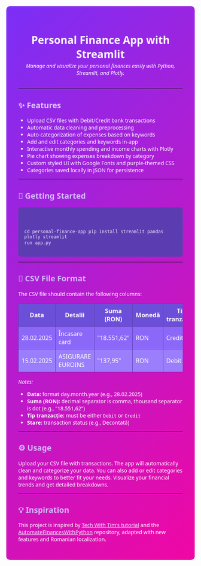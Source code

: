 <div style="background: linear-gradient(135deg, #7b2ff7, #f107a3); padding: 2rem; border-radius: 10px; color: white; font-family: 'Segoe UI', Tahoma, Geneva, Verdana, sans-serif;">

<h1 style="text-align:center; font-weight: 700; margin-bottom: 0.2rem;">Personal Finance App with Streamlit</h1>

<p style="text-align:center; font-style: italic; margin-top: 0; margin-bottom: 2rem;">
  Manage and visualize your personal finances easily with Python, Streamlit, and Plotly.
</p>

---

<h2 style="color: #e0c3fc;">✨ Features</h2>
<ul>
  <li>Upload CSV files with Debit/Credit bank transactions</li>
  <li>Automatic data cleaning and preprocessing</li>
  <li>Auto-categorization of expenses based on keywords</li>
  <li>Add and edit categories and keywords in-app</li>
  <li>Interactive monthly spending and income charts with Plotly</li>
  <li>Pie chart showing expenses breakdown by category</li>
  <li>Custom styled UI with Google Fonts and purple-themed CSS</li>
  <li>Categories saved locally in JSON for persistence</li>
</ul>

---

<h2 style="color: #d4b9fc;">🚀 Getting Started</h2>
<pre style="background: #5c3db1; padding: 1rem; border-radius: 8px; overflow-x: auto;">
<code style="color: #f0e9ff;">

cd personal-finance-app
pip install streamlit pandas plotly
streamlit run app.py
</code>
</pre>

---

<h2 style="color: #d4b9fc;">📂 CSV File Format</h2>
<p>The CSV file should contain the following columns:</p>

<table style="width:100%; border-collapse: collapse; margin-bottom: 1rem;">
  <thead>
    <tr style="background-color: #6c4fd8; color: white;">
      <th style="padding: 8px; border: 1px solid #5c3db1;">Data</th>
      <th style="padding: 8px; border: 1px solid #5c3db1;">Detalii</th>
      <th style="padding: 8px; border: 1px solid #5c3db1;">Suma (RON)</th>
      <th style="padding: 8px; border: 1px solid #5c3db1;">Monedă</th>
      <th style="padding: 8px; border: 1px solid #5c3db1;">Tip tranzacție</th>
      <th style="padding: 8px; border: 1px solid #5c3db1;">Stare</th>
    </tr>
  </thead>
  <tbody>
    <tr style="background-color: #8c68f9; color: white;">
      <td style="padding: 8px; border: 1px solid #5c3db1;">28.02.2025</td>
      <td style="padding: 8px; border: 1px solid #5c3db1;">Încasare card</td>
      <td style="padding: 8px; border: 1px solid #5c3db1;">"18.551,62"</td>
      <td style="padding: 8px; border: 1px solid #5c3db1;">RON</td>
      <td style="padding: 8px; border: 1px solid #5c3db1;">Credit</td>
      <td style="padding: 8px; border: 1px solid #5c3db1;">Decontată</td>
    </tr>
    <tr style="background-color: #9a7efc; color: white;">
      <td style="padding: 8px; border: 1px solid #5c3db1;">15.02.2025</td>
      <td style="padding: 8px; border: 1px solid #5c3db1;">ASIGURARE EUROINS</td>
      <td style="padding: 8px; border: 1px solid #5c3db1;">"137,95"</td>
      <td style="padding: 8px; border: 1px solid #5c3db1;">RON</td>
      <td style="padding: 8px; border: 1px solid #5c3db1;">Debit</td>
      <td style="padding: 8px; border: 1px solid #5c3db1;">Decontată</td>
    </tr>
  </tbody>
</table>

<p><i>Notes:</i></p>
<ul>
  <li><b>Data:</b> format day.month.year (e.g., 28.02.2025)</li>
  <li><b>Suma (RON):</b> decimal separator is comma, thousand separator is dot (e.g., "18.551,62")</li>
  <li><b>Tip tranzacție:</b> must be either <code>Debit</code> or <code>Credit</code></li>
  <li><b>Stare:</b> transaction status (e.g., Decontată)</li>
</ul>

---

<h2 style="color: #d4b9fc;">⚙️ Usage</h2>
<p>Upload your CSV file with transactions. The app will automatically clean and categorize your data. You can also add or edit categories and keywords to better fit your needs. Visualize your financial trends and get detailed breakdowns.</p>

---

<h2 style="color: #d4b9fc;">💡 Inspiration</h2>
<p>This project is inspired by <a href="https://www.youtube.com/watch?v=wqBlmAWqa6A" target="_blank" style="color:#f0e9ff; text-decoration: underline;">Tech With Tim's tutorial</a> and the <a href="https://github.com/techwithtim/AutomateFinancesWithPython" target="_blank" style="color:#f0e9ff; text-decoration: underline;">AutomateFinancesWithPython</a> repository, adapted with new features and Romanian localization.</p>

</div>
